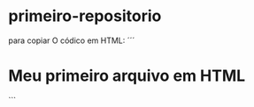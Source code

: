 # primeiro-repositorio

para copiar O códico em HTML:
´´´
<html>
  <h1>Meu primeiro arquivo em HTML </h1>
<html>
```
